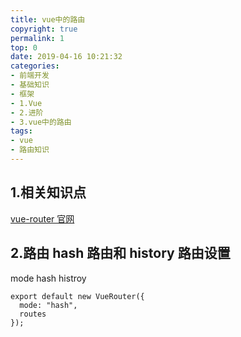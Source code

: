```yaml
---
title: vue中的路由
copyright: true
permalink: 1
top: 0
date: 2019-04-16 10:21:32
categories:
- 前端开发
- 基础知识
- 框架
- 1.Vue
- 2.进阶
- 3.vue中的路由
tags:
- vue
- 路由知识
---
```


## 1.相关知识点

[vue-router 官网](https://router.vuejs.org/zh/)

## 2.路由 hash 路由和 history 路由设置

mode hash histroy

```
export default new VueRouter({
  mode: "hash",
  routes
});
```
